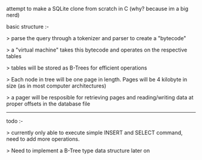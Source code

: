 attempt to make a SQLite clone from scratch in C     (why? because im a big nerd)

basic structure :-

\> parse the query through a tokenizer and parser to create a "bytecode"

\> a "virtual machine" takes this bytecode and operates on the respective tables

\> tables will be stored as B-Trees for efficient operations

\> Each node in tree will be one page in length. Pages will be 4 kilobyte in size (as in most computer architectures)

\> a pager will be resposible for retrieving pages and reading/writing data at proper offsets in the database file


---------------------------------------------------------------------------------------------------------

todo :-

\> currently only able to execute simple INSERT and SELECT command, need to add more operations.

\> Need to implement a B-Tree type data structure later on
